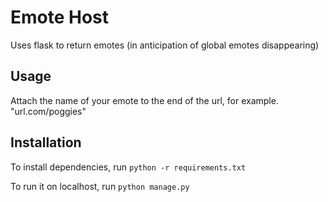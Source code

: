 # Emote Host

Uses flask to return emotes (in anticipation of global emotes disappearing)

## Usage

Attach the name of your emote to the end of the url, for example. "url.com/poggies"

## Installation

To install dependencies, run `python -r requirements.txt`

To run it on localhost, run `python manage.py`
